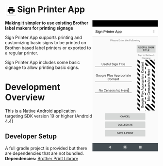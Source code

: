 # Sign Printer App <img align="left" src="./app/src/main/res/drawable-xxxhdpi/ic_launcher.png" data-canonical-src="./app/src/main/res/drawable-xxxhdpi/ic_launcher.png" width="40" height="40"/>

<img align="right" src="./screenshots/step_2_default_sign.jpg" data-canonical-src="./screenshots/step_2_default_sign.jpg" width="216" height="432"/>

**Making it simpler to use existing Brother label makers for printing signage**

Sign Printer App supports printing and customizing basic signs to be printed on Brother-based label printers or exported to a regular printer.

Sign Printer App includes some basic signage to allow printing basic signs.

# Development Overview

This is a Native Android application targeting SDK version 19 or higher (Android 4.4)

## Developer Setup

A full gradle project is provided but there are dependencies that are not bundled.
**Dependencies:** [Brother Print Library](https://developerprogram.brother-usa.com/sdk-download)
